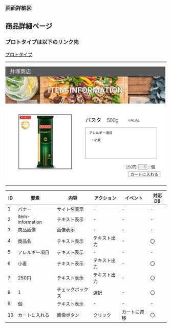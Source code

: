 ### 画面詳細図
## 商品詳細ページ
### プロトタイプは以下のリンク先
[プロトタイプ](https://www.figma.com/file/iN4iPbRPMB0Yrkr3Ckt9mN/Untitled?node-id=0%3A1)
*****
<img src="../img/orignal-itempage.png" width="500">

*****


| ID | 要素 | 内容 | アクション | イベント | 対応DB |
|----|------|------|-----------|----------|--------|
|1   |バナー|サイト名表示|-     |-         |-       |
|2   |item-information|テキスト表示|-     |-   |-   |
|3   |商品画像|画像表示|-     |-         |-       |
|4   |商品名|テキスト表示|テキスト出力|-         |〇|
|5   |アレルギー項目|テキスト表示|-     |-         |-       |
|6   |小麦|テキスト表示|テキスト出力|-         |〇|
|7   |250円|テキスト表示|テキスト出力|-         |〇|
|8   |1|チェックボックス|選択|-         |〇|
|9   |個|テキスト表示|-         |-         |-      |
|10  |カートに入れる|画像ボタン|クリック|カートに遷移|〇|
